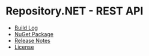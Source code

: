 # Repository.NET - REST API
- [Build Log](https://ci.appveyor.com/project/skthomasjr/Repository-RestApi)
- [NuGet Package](https://www.nuget.org/packages/Repository.NET-RestApi)
- [Release Notes](https://github.com/skthomasjr/Repository-RestApi/releases)
- [License](LICENSE.md)